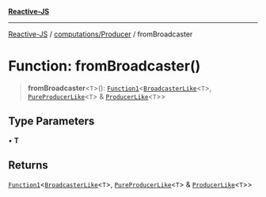 [**Reactive-JS**](../../../README.md)

***

[Reactive-JS](../../../README.md) / [computations/Producer](../README.md) / fromBroadcaster

# Function: fromBroadcaster()

> **fromBroadcaster**\<`T`\>(): [`Function1`](../../../functions/type-aliases/Function1.md)\<[`BroadcasterLike`](../../interfaces/BroadcasterLike.md)\<`T`\>, [`PureProducerLike`](../../interfaces/PureProducerLike.md)\<`T`\> & [`ProducerLike`](../../interfaces/ProducerLike.md)\<`T`\>\>

## Type Parameters

• **T**

## Returns

[`Function1`](../../../functions/type-aliases/Function1.md)\<[`BroadcasterLike`](../../interfaces/BroadcasterLike.md)\<`T`\>, [`PureProducerLike`](../../interfaces/PureProducerLike.md)\<`T`\> & [`ProducerLike`](../../interfaces/ProducerLike.md)\<`T`\>\>
